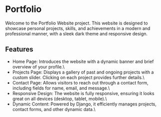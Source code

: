 # Portfolio
Welcome to the Portfolio Website project. This website is designed to showcase personal projects, skills, and achievements in a modern and professional manner, with a sleek dark theme and responsive design.
## Features
* Home Page: Introduces the website with a dynamic banner and brief overview of your profile.\
* Projects Page: Displays a gallery of past and ongoing projects with a custom slider. Clicking on each project provides further details.\
* Contact Page: Allows visitors to reach out through a contact form, including fields for name, email, and message.\
* Responsive Design: The website is fully responsive, ensuring it looks great on all devices (desktop, tablet, mobile).\
*  Dynamic Content: Powered by Django, it efficiently manages projects, contact forms, and other dynamic data.\
